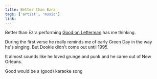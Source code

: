 ```yaml
---
title: Better than Ezra
tags: ['artist', 'music']
link:
---
```


Better than Ezra performing [Good on Letterman](https://www.youtube.com/watch?v=_m4XiXLpXDs) has me thinking.

During the first verse he really reminds me of early Green Day in the way he's singing. But Dookie didn't come out until 1995.

It almost sounds like he loved grunge and punk and he came out of New Orleans.

Good would be a (good) karaoke song 